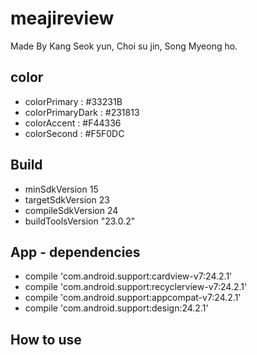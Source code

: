 # meajireview
 Made By Kang Seok yun, Choi su jin, Song Myeong ho.
 
 color
------------------
 - colorPrimary : #33231B
 - colorPrimaryDark : #231813
 - colorAccent : #F44336
 - colorSecond : #F5F0DC
 
 Build
------------------
  - minSdkVersion 15
  - targetSdkVersion 23
  - compileSdkVersion 24
  - buildToolsVersion "23.0.2"
  
  
 App - dependencies 
------------------
  - compile 'com.android.support:cardview-v7:24.2.1'
  - compile 'com.android.support:recyclerview-v7:24.2.1'
  - compile 'com.android.support:appcompat-v7:24.2.1'
  - compile 'com.android.support:design:24.2.1'


How to use
------------------
 
 
